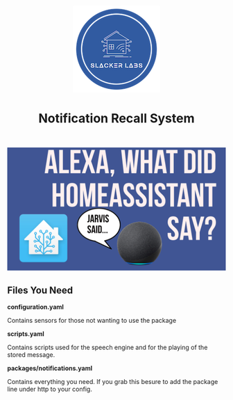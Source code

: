 <div align="center">
<img src="../images/slacker_labs.png">
<h1>Notification Recall System</h1>
<br>

[![Watch the video](../images/videos/tn-Recallsystem.jpg)](https://youtube.com/c/SlackerLabs)

</div>


<h2>Files You Need</h2>

**configuration.yaml** 

Contains sensors for those not wanting to use the package

**scripts.yaml**

Contains scripts used for the speech engine and for the playing of the stored message. 

**packages/notifications.yaml**

Contains everything you need. If you grab this besure to add the package line under http to your config. 


    

